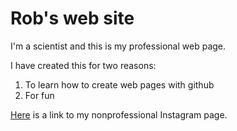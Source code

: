# Rob's web site

I'm a scientist and this is my professional web page.

I have created this for two reasons:
1. To learn how to create web pages with github
2. For fun

[Here](https://www.instagram.com/robertoworley/) is a link to my nonprofessional Instagram page.